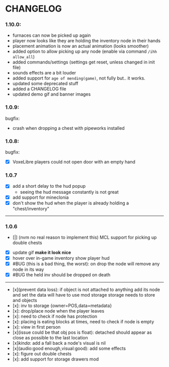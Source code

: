 # CHANGELOG

### 1.10.0:

- furnaces can now be picked up again
- player now looks like they are holding the inventory node in their hands
- placement animation is now an actual animation (looks smoother)
- added option to allow picking up any node (enable via command `/ihh allow_all`)
- added commands/settings (settings get reset, unless changed in init file)
- sounds effects are a bit louder
- added support for `age of mending(game)`, not fully but.. it works.
- updated some deprecated stuff
- added a CHANGELOG file
- updated demo gif and banner images


### 1.0.9:

bugfix:

- crash when dropping a chest with pipeworks installed

### 1.0.8:

bugfix:

- [x] VoxeLibre players could not open door with an empty hand

### 1.0.7

- [x] add a short delay to the hud popup
  - seeing the hud message constantly is not great
- [x] add support for mineclonia
- [x] don't show the hud when the player is already holding a "chest/inventory"

---

### 1.0.6

- [|] (nvm no real reason to implement this) MCL support for picking up double chests
- [x] update gif **make it look nice**
- [x] hover over in-game inventory show player hud
- [x] #BUG (this is a bad thing, the worst): on drop the node will remove any node in its way
- [x] #BUG the held inv should be dropped on death

---

- [x](prevent data loss): if object is not attached to anything add
  its node and set the data will have to use mod storage storage
  needs to store and objects
- [x]: inv to storage {owner=POS,data=metadata}
- [x]: drop/place node when the player leaves
- [x]: need to check if node has protection
- [x]: placing is eating blocks at times, need to check if node is empty
- [x]: view in first person
- [x](issue could be that obj pos is float): detached should appear as
  close as possible to the last location
- [x]_kinda_: add a fall back a node's visual is nil
- [x](audio:good enough,visual:good): add some effects
- [x]: figure out double chests
- [x]: add support for storage drawers mod
